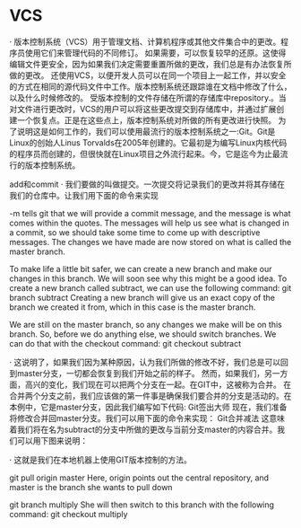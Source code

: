 # VCS

· 版本控制系统（VCS）用于管理文档、计算机程序或其他文件集合中的更改。程序员使用它们来管理代码的不同修订。
如果需要，可以恢复较早的还原。这使得编辑文件更安全，因为如果我们决定需要重置所做的更改，我们总是有办法恢复所做的更改。
还使用VCS，以便开发人员可以在同一个项目上一起工作，并以安全的方式在相同的源代码文件中工作。版本控制系统还跟踪谁在文档中修改了什么，以及什么时候修改的。
受版本控制的文件存储在所谓的存储库中repository.。当对文件进行更改时，VCS的用户可以将这些更改提交到存储库中，并通过扩展创建一个恢复点。正是在这些点上，版本控制系统对所做的所有更改进行快照。
为了说明这是如何工作的，我们可以使用最流行的版本控制系统之一:Git。Git是Linux的创始人Linus Torvalds在2005年创建的。它最初是为编写Linux内核代码的程序员而创建的，但很快就在Linux项目之外流行起来。今，它是迄今为止最流行的版本控制系统。

add和commit
· 我们要做的叫做提交。一次提交将记录我们的更改并将其存储在我们的仓库中。让我们用下面的命令来实现

-m tells git that we will provide a commit message, and the message is what comes within the quotes. The messages will help us see what is changed in a commit, so we should take some time to come up with descriptive messages.
The changes we have made are now stored on what is called the master branch. 

To make life a little bit safer, we can create a new branch and make our changes in this branch. We will soon see why this might be a good idea.
To create a new branch called subtract, we can use the following command:
git branch subtract
Creating a new branch will give us an exact copy of the branch we created it from, which in this case is the master branch.

We are still on the master branch, so any changes we make will be on this branch. So, before we do anything else, we should switch branches. We can do that with the checkout command:
git checkout subtract

· 这说明了，如果我们因为某种原因，认为我们所做的修改不好，我们总是可以回到master分支，一切都会恢复到我们开始之前的样子。
然而，如果我们，另一方面，高兴的变化，我们现在可以把两个分支在一起。在GIT中，这被称为合并。
在合并两个分支之前，我们应该做的第一件事是确保我们要合并的分支是活动的。在本例中，它是master分支，因此我们编写如下代码:
Git签出大师
现在，我们准备将修改合并回master分支。我们可以用下面的命令来实现：
Git合并减法
这意味着我们将在名为subtract的分支中所做的更改与当前分支master的内容合并。我们可以用下图来说明：

· 这就是我们在本地机器上使用GIT版本控制的方法。

git pull origin master
Here, origin points out the central repository, and master is the branch she wants to pull down

git branch multiply
She will then switch to this branch with the following command: 
git checkout multiply

